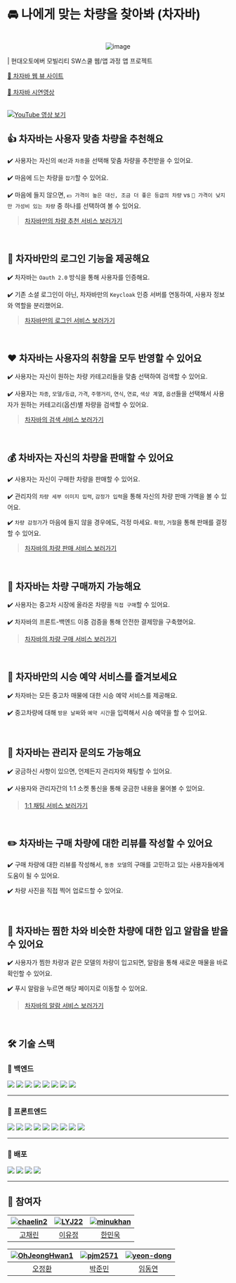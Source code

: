 # 🚘 나에게 맞는 차량을 찾아봐 (차자바)

<br/>

<div align="center">
    <img src="https://github.com/user-attachments/assets/86431c25-319a-423b-9224-bf2e5d9efd89" alt="image" />
</div>


| 현대오토에버 모빌리티 SW스쿨 웹/앱 과정 앱 프로젝트
<div >
    <a href="https://chajava.store/">🚗 차자바 웹 뷰 사이트</a> 
</div>
<br/>


<div >
    <a href="https://www.youtube.com/watch?v=2wfLe34CqaA">🚗 차자바 시연영상</a> 
</div>
<br/>

[![YouTube 영상 보기](https://img.youtube.com/vi/2wfLe34CqaA/0.jpg)](www.youtube.com/watch?v=2wfLe34CqaA)



## 👍 차자바는 사용자 맞춤 차량을 추천해요

✔️ 사용자는 자신의 `예산`과 `차종`을 선택해 맞춤 차량을 추천받을 수 있어요.

✔️ 마음에 드는 차량을 `잡기`할 수 있어요.

✔️ 마음에 들지 않으면, `💵 가격이 높은 대신, 조금 더 좋은 등급의 차량` vs `🤑 가격이 낮지만 가성비 있는 차량` 중 하나를 선택하여 볼 수 있어요.

> [차자바만의 차량 추천 서비스 보러가기](https://jelly-literature-7f3.notion.site/ae33f5a5402c4cbc8312cf7ac7bbbcc7?pvs=4)

<br/>

## 🔐 차자바만의 로그인 기능을 제공해요

✔️ 차자바는 `Oauth 2.0` 방식을 통해 사용자를 인증해요.

✔️ 기존 소셜 로그인이 아닌, 차자바만의 `Keycloak` 인증 서버를 연동하여, 사용자 정보와 역할을 분리했어요.

> [차자바만의 로그인 서비스 보러가기](https://jelly-literature-7f3.notion.site/03d9c4e2906143e5ade89c0cebfdcc2f?pvs=4)

<br/>

## ❤️ 차자바는 사용자의 취향을 모두 반영할 수 있어요

✔️ 사용자는 자신이 원하는 차량 카테고리들을 맞춤 선택하여 검색할 수 있어요.

✔️ 사용자는 `차종`, `모델/등급`, `가격`, `주행거리`, `연식`, `연료`, `색상 계열`, `옵션`들을 선택해서 사용자가 원하는 카테고리(옵션)별 차량을 검색할 수 있어요.

> [차자바의 검색 서비스 보러가기](https://jelly-literature-7f3.notion.site/496039db18e3450a9335838ee3a06a93?pvs=4)

<br/>

## 💰 차바자는 자신의 차량을 판매할 수 있어요

✔️ 사용자는 자신이 구매한 차량을 판매할 수 있어요.

✔️ 관리자의 `차량 세부 이미지 입력`, `감정가 입력`을 통해 자신의 차량 판매 가액을 볼 수 있어요.

✔️ `차량 감정가`가 마음에 들지 않을 경우에도, 걱정 마세요. `확정`, `거절`을 통해 판매를 결정할 수 있어요.

> [차자바의 차량 판매 서비스 보러가기](https://jelly-literature-7f3.notion.site/58778a3b7df44f2abc5de7aaaf21c102?pvs=4)

<br/>

## 🚙 차자바는 차량 구매까지 가능해요

✔️ 사용자는 중고차 시장에 올라온 차량을 `직접 구매`할 수 있어요.

✔️ 차자바의 프론트-백엔드 이중 검증을 통해 안전한 결제망을 구축했어요.

> [차자바의 차량 구매 서비스 보러가기](https://jelly-literature-7f3.notion.site/7578215c0b4c4d7ebadf265ee8959403?pvs=4)

<br/>

## 📆 차자바만의 시승 예약 서비스를 즐겨보세요

✔️ 차자바는 모든 중고차 매물에 대한 시승 예약 서비스를 제공해요.

✔️ 중고차량에 대해 `방문 날짜`와 `예약 시간`을 입력해서 시승 예약을 할 수 있어요.

<br/>

## 💬 차자바는 관리자 문의도 가능해요

✔️ 궁금하신 사항이 있으면, 언제든지 관리자와 채팅할 수 있어요.

✔️ 사용자와 관리자간의 1:1 소켓 통신을 통해 궁금한 내용을 물어볼 수 있어요.

> [1:1 채팅 서비스 보러가기](https://jelly-literature-7f3.notion.site/1-1-cb3bd6ce63944ce38550ada62f77fa73?pvs=4)

<br/>

## ✏️ 차자바는 구매 차량에 대한 리뷰를 작성할 수 있어요

✔️ 구매 차량에 대한 리뷰를 작성해서, `동종 모델`의 구매를 고민하고 있는 사용자들에게 도움이 될 수 있어요.

✔️ 차량 사진을 직접 찍어 업로드할 수 있어요.

<br/>

## 🔔 차자바는 찜한 차와 비슷한 차량에 대한 입고 알람을 받을 수 있어요

✔️ 사용자가 찜한 차량과 같은 모델의 차량이 입고되면, 알람을 통해 새로운 매물을 바로 확인할 수 있어요.

✔️ 푸시 알람을 누르면 해당 페이지로 이동할 수 있어요.

> [차자바의 알람 서비스 보러가기](https://jelly-literature-7f3.notion.site/5808c01f964844f49bb919e6d8b0ae6e?pvs=4)

<br/>

## 🛠️ 기술 스택

### 🔧 백엔드

<img src="https://img.shields.io/badge/IntelliJ%20IDEA-000000?style=for-the-badge&logo=intellijidea&logoColor=white">
<img src="https://img.shields.io/badge/Spring%20Boot-6DB33F?style=for-the-badge&logo=springboot&logoColor=white">
<img src="https://img.shields.io/badge/Thymeleaf-005F0F?style=for-the-badge&logo=thymeleaf&logoColor=white">
<img src="https://img.shields.io/badge/Spring%20Data%20JPA-6DB33F?style=for-the-badge&logo=hibernate&logoColor=white">
<img src="https://img.shields.io/badge/STOMP-009688?style=for-the-badge&logo=websocket&logoColor=white">
<img src="https://img.shields.io/badge/RabbitMQ-FF6600?style=for-the-badge&logo=rabbitmq&logoColor=white">
<img src="https://img.shields.io/badge/OAuth2%20(Keycloak)-35495E?style=for-the-badge&logo=keycloak&logoColor=white">
<img src="https://img.shields.io/badge/Firebase%20Admin%20SDK-FFCA28?style=for-the-badge&logo=firebase&logoColor=black">


---

### 🎨 프론트엔드

<img src="https://img.shields.io/badge/React-61DAFB?style=for-the-badge&logo=react&logoColor=black">
<img src="https://img.shields.io/badge/TypeScript-3178C6?style=for-the-badge&logo=typescript&logoColor=white">
<img src="https://img.shields.io/badge/VS%20Code-007ACC?style=for-the-badge&logo=visualstudiocode&logoColor=white">
<img src="https://img.shields.io/badge/Vite-646CFF?style=for-the-badge&logo=vite&logoColor=white">
<img src="https://img.shields.io/badge/Reactrouter-CA4245?style=for-the-badge&logo=reactrouter&logoColor=white">
<img src="https://img.shields.io/badge/Reacthookform-EC5990?style=for-the-badge&logo=reacthookform&logoColor=white">
<img src="https://img.shields.io/badge/TanStack%20Query-FF4154?style=for-the-badge&logo=reactquery&logoColor=white">
<img src="https://img.shields.io/badge/Android%20Studio-3DDC84?style=for-the-badge&logo=androidstudio&logoColor=white">
<img src="https://img.shields.io/badge/Firebase-FFCA28?style=for-the-badge&logo=firebase&logoColor=black">

---

### 🚀 배포

<img src="https://img.shields.io/badge/AWS%20EC2-FF9900?style=for-the-badge&logo=amazonec2&logoColor=white">
<img src="https://img.shields.io/badge/AWS%20S3-569A31?style=for-the-badge&logo=amazons3&logoColor=white">
<img src="https://img.shields.io/badge/Docker-2496ED?style=for-the-badge&logo=docker&logoColor=white">
<img src="https://img.shields.io/badge/Nginx-009639?style=for-the-badge&logo=nginx&logoColor=white">

---


## 👥 참여자

| [![chaelin2](https://github.com/chaelin2.png)](https://github.com/chaelin2) | [![LYJ22](https://github.com/LYJ22.png)](https://github.com/LYJ22) | [![minukhan](https://github.com/minukhan.png)](https://github.com/minukhan) |
|:---:|:---:|:---:|
| [고채린](https://github.com/chaelin2) | [이유정](https://github.com/LYJ22) | [한민욱](https://github.com/minukhan) |

| [![OhJeongHwan1](https://github.com/OhJeongHwan1.png)](https://github.com/OhJeongHwan1) | [![pjm2571](https://github.com/pjm2571.png)](https://github.com/pjm2571) | [![yeon-dong](https://github.com/yeon-dong.png)](https://github.com/yeon-dong) |
|:---:|:---:|:---:|
| [오정환](https://github.com/OhJeongHwan1) | [박준민](https://github.com/pjm2571) | [임동연](https://github.com/yeon-dong) |
